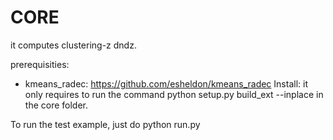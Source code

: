 # CORE

it computes clustering-z dndz. 

prerequisities:
- kmeans_radec: https://github.com/esheldon/kmeans_radec
Install: it only requires to run the command
python setup.py build_ext --inplace
in the core folder.

To run the test example, just do
python run.py
